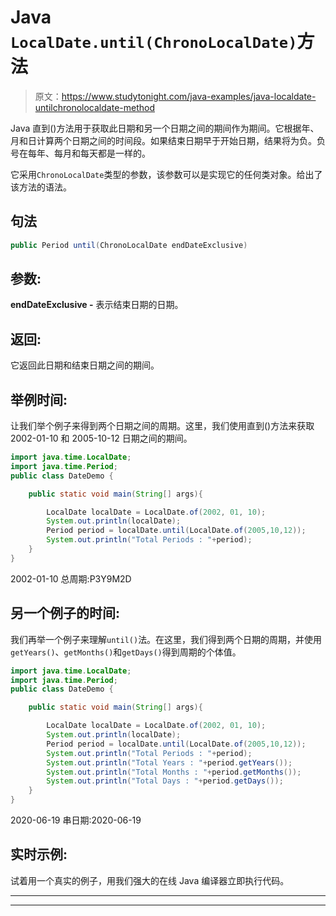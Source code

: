 # Java `LocalDate.until(ChronoLocalDate)`方法

> 原文：<https://www.studytonight.com/java-examples/java-localdate-untilchronolocaldate-method>

Java 直到()方法用于获取此日期和另一个日期之间的期间作为期间。它根据年、月和日计算两个日期之间的时间段。如果结束日期早于开始日期，结果将为负。负号在每年、每月和每天都是一样的。

它采用`ChronoLocalDate`类型的参数，该参数可以是实现它的任何类对象。给出了该方法的语法。

## 句法

```java
public Period until(ChronoLocalDate endDateExclusive)
```

## 参数:

**endDateExclusive -** 表示结束日期的日期。

## 返回:

它返回此日期和结束日期之间的期间。

## 举例时间:

让我们举个例子来得到两个日期之间的周期。这里，我们使用直到()方法来获取 2002-01-10 和 2005-10-12 日期之间的期间。

```java
import java.time.LocalDate;
import java.time.Period;
public class DateDemo {

	public static void main(String[] args){  

		LocalDate localDate = LocalDate.of(2002, 01, 10);
		System.out.println(localDate);
		Period period = localDate.until(LocalDate.of(2005,10,12));
		System.out.println("Total Periods : "+period);
	}
}
```

2002-01-10
总周期:P3Y9M2D

## 另一个例子的时间:

我们再举一个例子来理解`until()`法。在这里，我们得到两个日期的周期，并使用`getYears()`、`getMonths()`和`getDays()`得到周期的个体值。

```java
import java.time.LocalDate;
import java.time.Period;
public class DateDemo {

	public static void main(String[] args){  

		LocalDate localDate = LocalDate.of(2002, 01, 10);
		System.out.println(localDate);
		Period period = localDate.until(LocalDate.of(2005,10,12));
		System.out.println("Total Periods : "+period);
		System.out.println("Total Years : "+period.getYears());
		System.out.println("Total Months : "+period.getMonths());
		System.out.println("Total Days : "+period.getDays());
	}
}
```

2020-06-19
串日期:2020-06-19

## 实时示例:

试着用一个真实的例子，用我们强大的在线 Java 编译器立即执行代码。

* * *

* * *